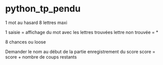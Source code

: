 # python_tp_pendu
1 mot au hasard
8 lettres maxi

1 saisie = affichage du mot avec les lettres trouvées
lettre non trouvée = *

8 chances ou loose

Demander le nom au début de la partie
enregistrement du score
score = score + nombre de coups restants